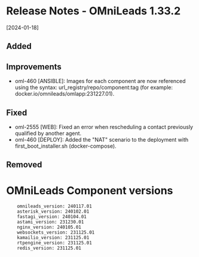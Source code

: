 # Release Notes - OMniLeads 1.33.2
[2024-01-18]

## Added


## Improvements

* oml-460 [ANSIBLE]: Images for each component are now referenced using the syntax: url_registry/repo/component:tag (for example: docker.io/omnileads/omlapp:231227.01).

## Fixed

* oml-2555 [WEB]: Fixed an error when rescheduling a contact previously qualified by another agent.
* oml-460 [DEPLOY]: Added the "NAT" scenario to the deployment with first_boot_installer.sh (docker-compose).

## Removed


# OMniLeads Component versions

```
    omnileads_version: 240117.01
    asterisk_version: 240102.01 
    fastagi_version: 240104.01 
    astami_version: 231230.01
    nginx_version: 240105.01 
    websockets_version: 231125.01
    kamailio_version: 231125.01
    rtpengine_version: 231125.01
    redis_version: 231125.01
```
